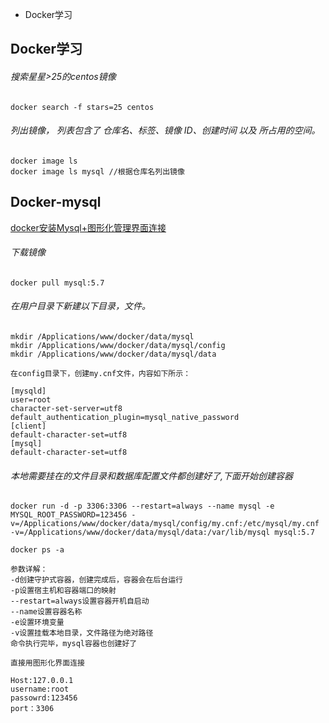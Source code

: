 - Docker学习

## Docker学习

###### 搜索星星>25的centos镜像
```text
docker search -f stars=25 centos
```

###### 列出镜像， 列表包含了 仓库名、标签、镜像 ID、创建时间 以及 所占用的空间。
```text
docker image ls 
docker image ls mysql //根据仓库名列出镜像
```

## Docker-mysql
[docker安装Mysql+图形化管理界面连接](https://www.jianshu.com/p/6d258e354766)

###### 下载镜像
```text
docker pull mysql:5.7
```

###### 在用户目录下新建以下目录，文件。
```text
mkdir /Applications/www/docker/data/mysql
mkdir /Applications/www/docker/data/mysql/config
mkdir /Applications/www/docker/data/mysql/data

在config目录下，创建my.cnf文件，内容如下所示：

[mysqld]
user=root
character-set-server=utf8
default_authentication_plugin=mysql_native_password
[client]
default-character-set=utf8
[mysql]
default-character-set=utf8
```

###### 本地需要挂在的文件目录和数据库配置文件都创建好了,下面开始创建容器
```text
docker run -d -p 3306:3306 --restart=always --name mysql -e MYSQL_ROOT_PASSWORD=123456 -v=/Applications/www/docker/data/mysql/config/my.cnf:/etc/mysql/my.cnf -v=/Applications/www/docker/data/mysql/data:/var/lib/mysql mysql:5.7

docker ps -a

参数详解：
-d创建守护式容器，创建完成后，容器会在后台运行
-p设置宿主机和容器端口的映射
--restart=always设置容器开机自启动
--name设置容器名称
-e设置环境变量
-v设置挂载本地目录，文件路径为绝对路径
命令执行完毕，mysql容器也创建好了

直接用图形化界面连接

Host:127.0.0.1
username:root
passowrd:123456
port：3306
```